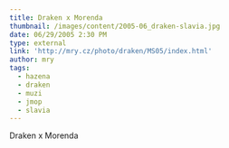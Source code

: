```yaml
---
title: Draken x Morenda
thumbnail: /images/content/2005-06_draken-slavia.jpg
date: 06/29/2005 2:30 PM
type: external
link: 'http://mry.cz/photo/draken/MS05/index.html'
author: mry
tags:
  - hazena
  - draken
  - muzi
  - jmop
  - slavia
---
```

Draken x Morenda
